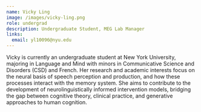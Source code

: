 ```yaml
---
name: Vicky Ling
image: /images/vicky-ling.png
role: undergrad
description: Undergraduate Student, MEG Lab Manager
links:
  email: yl10096@nyu.edu
---
```


Vicky is currently an undergraduate student at New York University, majoring in Language and Mind with minors in Communicative Science and Disorders (CSD) and French. Her research and academic interests focus on the neural basis of speech perception and production, and how these processes interact with the memory system. She aims to contribute to the development of neurolinguistically informed intervention models, bridging the gap between cognitive theory, clinical practice, and generative approaches to human cognition.
